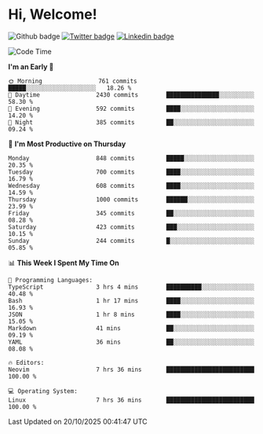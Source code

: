   # Hi, Welcome!
  ![Github badge](https://img.shields.io/github/followers/kraken-afk.svg?style=social&label=Follow&maxAge=2592000)
  [![Twitter badge](https://img.shields.io/badge/-Twitter-00acee?style=flat-square&logo=Twitter&logoColor=white)](https://twitter.com/trshppl)
  [![Linkedin badge](https://img.shields.io/badge/LinkedIn-0077B5?style=flat-square&logo=linkedin&logoColor=white)](https://www.linkedin.com/in/noveanrer)
<!--START_SECTION:waka-->
![Code Time](http://img.shields.io/badge/Code%20Time-1%2C270%20hrs%2041%20mins-blue)

**I'm an Early 🐤** 

```text
🌞 Morning                761 commits         █████░░░░░░░░░░░░░░░░░░░░   18.26 % 
🌆 Daytime                2430 commits        ███████████████░░░░░░░░░░   58.30 % 
🌃 Evening                592 commits         ████░░░░░░░░░░░░░░░░░░░░░   14.20 % 
🌙 Night                  385 commits         ██░░░░░░░░░░░░░░░░░░░░░░░   09.24 % 
```
📅 **I'm Most Productive on Thursday** 

```text
Monday                   848 commits         █████░░░░░░░░░░░░░░░░░░░░   20.35 % 
Tuesday                  700 commits         ████░░░░░░░░░░░░░░░░░░░░░   16.79 % 
Wednesday                608 commits         ████░░░░░░░░░░░░░░░░░░░░░   14.59 % 
Thursday                 1000 commits        ██████░░░░░░░░░░░░░░░░░░░   23.99 % 
Friday                   345 commits         ██░░░░░░░░░░░░░░░░░░░░░░░   08.28 % 
Saturday                 423 commits         ███░░░░░░░░░░░░░░░░░░░░░░   10.15 % 
Sunday                   244 commits         █░░░░░░░░░░░░░░░░░░░░░░░░   05.85 % 
```


📊 **This Week I Spent My Time On** 

```text
💬 Programming Languages: 
TypeScript               3 hrs 4 mins        ██████████░░░░░░░░░░░░░░░   40.48 % 
Bash                     1 hr 17 mins        ████░░░░░░░░░░░░░░░░░░░░░   16.93 % 
JSON                     1 hr 8 mins         ████░░░░░░░░░░░░░░░░░░░░░   15.05 % 
Markdown                 41 mins             ██░░░░░░░░░░░░░░░░░░░░░░░   09.19 % 
YAML                     36 mins             ██░░░░░░░░░░░░░░░░░░░░░░░   08.08 % 

🔥 Editors: 
Neovim                   7 hrs 36 mins       █████████████████████████   100.00 % 

💻 Operating System: 
Linux                    7 hrs 36 mins       █████████████████████████   100.00 % 
```


 Last Updated on 20/10/2025 00:41:47 UTC
<!--END_SECTION:waka-->